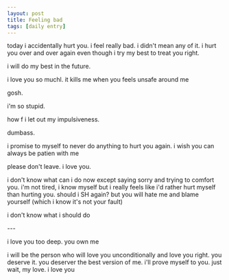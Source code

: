 ```yaml
---
layout: post
title: Feeling bad
tags: [daily entry]
---
```


today i accidentally hurt you. i feel really bad. i didn't mean any of it. i hurt you over and over again even though i try my best to treat you right.

i will do my best in the future.

i love you so muchl. it kills me when you feels unsafe around me

gosh.

i'm so stupid.

how f i let out my impulsiveness.

dumbass.

i promise to myself to never do anything to hurt you again. i wish you can always be patien with me

please don't leave. i love you.

i don't know what can i do now except saying sorry and trying to comfort you. i'm not tired, i know myself but i really feels like i'd rather hurt myself than hurting you. should i SH again? but you will hate me and blame yourself (which i know it's not your fault)

i don't know what i should do

\---

i love you too deep. you own me

i will be the person who will love you unconditionally and love you right. you deserve it. you deserver the best version of me. i'll prove myself to you. just wait, my love. i love you
